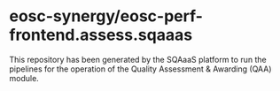 # eosc-synergy/eosc-perf-frontend.assess.sqaaas
This repository has been generated by the SQAaaS platform to run the pipelines
for the operation of the
Quality Assessment & Awarding (QAA)
module.
